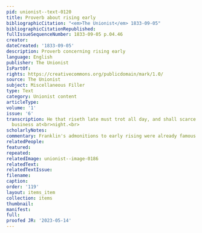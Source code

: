 ```yaml
---
pid: unionist--text-0120
title: Proverb about rising early
bibliographicCitation: "<em>The Unionist</em> 1833-09-05"
bibliographicCitationRepublished: 
fullIssueSequenceNumber: 1833-09-05 p.04.46
creator: 
dateCreated: '1833-09-05'
description: Proverb concerning rising early
language: English
publisher: The Unionist
IsPartOf: 
rights: https://creativecommons.org/publicdomain/mark/1.0/
source: The Unionist
subject: Miscellaneous Filler
type: Text
category: Unionist content
articleType: 
volume: '1'
issue: '6'
transcription: He that riseth late must trot all day, and shall scarce overtake his
  business at<br>night.<br>
scholarlyNotes: 
commentary: Franklin's admonitions to early rising were already famous.
relatedPeople: 
featured: 
repeated: 
relatedImage: unionist--image-0186
relatedText: 
relatedTextIssue: 
filename: 
caption: 
order: '119'
layout: items_item
collection: items
thumbnail: 
manifest: 
full: 
proofed JR: '2023-05-14'
---
```

